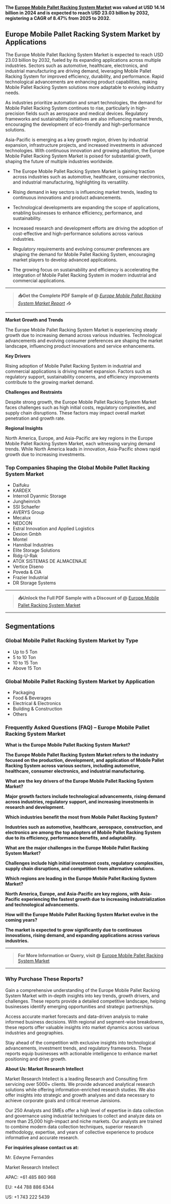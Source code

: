 <p><strong>The <a href="https://www.marketresearchintellect.com/download-sample/?rid=1064019&amp;utm_source=Pulse-April-Europe&amp;utm_medium=852">Europe Mobile Pallet Racking System Market</a> was valued at USD 14.14 billion in 2024 and is expected to reach USD 23.03 billion by 2032, registering a CAGR of 8.47% from 2025 to 2032.</strong></p><h2>Europe Mobile Pallet Racking System Market by Applications&nbsp;</h2><p><p>The Europe Mobile Pallet Racking System Market is expected to reach USD 23.03 billion by 2032, fueled by its expanding applications across multiple industries. Sectors such as automotive, healthcare, electronics, and industrial manufacturing are driving demand, leveraging Mobile Pallet Racking System for improved efficiency, durability, and performance. Rapid technological advancements are enhancing product capabilities, making Mobile Pallet Racking System solutions more adaptable to evolving industry needs.</p><p>As industries prioritize automation and smart technologies, the demand for Mobile Pallet Racking System continues to rise, particularly in high-precision fields such as aerospace and medical devices. Regulatory frameworks and sustainability initiatives are also influencing market trends, encouraging the development of eco-friendly and high-performance solutions.</p><p>Asia-Pacific is emerging as a key growth region, driven by industrial expansion, infrastructure projects, and increased investments in advanced technologies. With continuous innovation and growing adoption, the Europe Mobile Pallet Racking System Market is poised for substantial growth, shaping the future of multiple industries worldwide.</p></p><ul><li><p>The Europe Mobile Pallet Racking System Market is gaining traction across industries such as automotive, healthcare, consumer electronics, and industrial manufacturing, highlighting its versatility.</p></li><li><p>Rising demand in key sectors is influencing market trends, leading to continuous innovations and product advancements.</p></li><li><p>Technological developments are expanding the scope of applications, enabling businesses to enhance efficiency, performance, and sustainability.</p></li><li><p>Increased research and development efforts are driving the adoption of cost-effective and high-performance solutions across various industries.</p></li><li><p>Regulatory requirements and evolving consumer preferences are shaping the demand for Mobile Pallet Racking System, encouraging market players to develop advanced applications.</p></li><li><p>The growing focus on sustainability and efficiency is accelerating the integration of Mobile Pallet Racking System in modern industrial and commercial applications.</p></li></ul><hr /><blockquote><p><strong><span class="font-[700]">📥Get the Complete PDF Sample of @ </span></strong><em><span class="font-[700]"><a href="https://www.marketresearchintellect.com/download-sample/?rid=1064019&amp;utm_source=Pulse-April-Europe&amp;utm_medium=852" target="_blank" data-tracking-control-name="article-ssr-frontend-pulse_little-text-block" data-tracking-will-navigate="" data-test-link="">Europe Mobile Pallet Racking System Market Report</a>&nbsp;📥</span></em></p></blockquote><hr /><p class="" data-start="77" data-end="360"><strong data-start="77" data-end="105">Market Growth and Trends</strong></p><p class="" data-start="77" data-end="360">The Europe Mobile Pallet Racking System Market is experiencing steady growth due to increasing demand across various industries. Technological advancements and evolving consumer preferences are shaping the market landscape, influencing product innovations and service enhancements.</p><p class="" data-start="362" data-end="606"><strong data-start="362" data-end="377">Key Drivers</strong></p><p class="" data-start="362" data-end="606">Rising adoption of Mobile Pallet Racking System in industrial and commercial applications is driving market expansion. Factors such as regulatory support, sustainability concerns, and efficiency improvements contribute to the growing market demand.</p><p class="" data-start="608" data-end="849"><strong data-start="608" data-end="637">Challenges and Restraints</strong></p><p class="" data-start="608" data-end="849">Despite strong growth, the Europe Mobile Pallet Racking System Market faces challenges such as high initial costs, regulatory complexities, and supply chain disruptions. These factors may impact overall market penetration and growth rate.</p><p class="" data-start="851" data-end="1095"><strong data-start="851" data-end="872">Regional Insights</strong></p><p class="" data-start="851" data-end="1095">North America, Europe, and Asia-Pacific are key regions in the Europe Mobile Pallet Racking System Market, each witnessing varying demand trends. While North America leads in innovation, Asia-Pacific shows rapid growth due to increasing investments.</p><p><h3>Top Companies Shaping the Global Mobile Pallet Racking System Market </h3><ul><li>Daifuku</li><li>KARDEX</li><li>Interroll Dyanmic Storage</li><li>Jungheinrich</li><li>SSI Schaefer</li><li>AVERYS Group</li><li>Mecalux</li><li>NEDCON</li><li>Estral Innovation and Applied Logistics</li><li>Dexion Gmbh</li><li>Montel</li><li>Hannibal Industries</li><li>Elite Storage Solutions</li><li>Ridg-U-Rak</li><li>ATOX SISTEMAS DE ALMACENAJE</li><li>Vertice Diseno</li><li>Poveda & CIA</li><li>Frazier Industrial</li><li>DR Storage Systems</li></ul></p><hr /><blockquote><p><strong>📥Unlock the Full PDF Sample with a Discount of @</strong> <a href="https://www.marketresearchintellect.com/ask-for-discount/?rid=1064019&amp;utm_source=Pulse-April-Europe&amp;utm_medium=852">Europe Mobile Pallet Racking System Market</a></p></blockquote><hr /><p><h2>Segmentations</h2><h3>Global Mobile Pallet Racking System Market by Type</h3><ul><li>Up to 5 Ton</li><li>5 to 10 Ton</li><li>10 to 15 Ton</li><li>Above 15 Ton</li></ul><h3>Global Mobile Pallet Racking System Market by Application</h3><ul><li>Packaging</li><li>Food & Beverages</li><li>Electrical & Electronics</li><li>Building & Construction</li><li>Others</li></ul></p><h3><strong>Frequently Asked Questions (FAQ) &ndash; Europe Mobile Pallet Racking System Market</strong></h3><p><strong>What is the Europe Mobile Pallet Racking System Market?</strong></p><p><strong>The Europe Mobile Pallet Racking System Market refers to the industry focused on the production, development, and application of Mobile Pallet Racking System across various sectors, including automotive, healthcare, consumer electronics, and industrial manufacturing.</strong></p><p><strong>What are the key drivers of the Europe Mobile Pallet Racking System Market?</strong></p><p><strong>Major growth factors include technological advancements, rising demand across industries, regulatory support, and increasing investments in research and development.</strong></p><p><strong>Which industries benefit the most from Mobile Pallet Racking System?</strong></p><p><strong>Industries such as automotive, healthcare, aerospace, construction, and electronics are among the top adopters of Mobile Pallet Racking System due to its efficiency, performance benefits, and adaptability.</strong></p><p><strong>What are the major challenges in the Europe Mobile Pallet Racking System Market?</strong></p><p><strong>Challenges include high initial investment costs, regulatory complexities, supply chain disruptions, and competition from alternative solutions.</strong></p><p><strong>Which regions are leading in the Europe Mobile Pallet Racking System Market?</strong></p><p><strong>North America, Europe, and Asia-Pacific are key regions, with Asia-Pacific experiencing the fastest growth due to increasing industrialization and technological advancements.</strong></p><p><strong>How will the Europe Mobile Pallet Racking System Market evolve in the coming years?</strong></p><p><strong>The market is expected to grow significantly due to continuous innovations, rising demand, and expanding applications across various industries.</strong></p><hr /><blockquote><p><span class="font-[700]"><strong>For More Information or Query, visit&nbsp;@</strong>&nbsp;</span><span class="font-[700]"><a href="https://www.marketresearchintellect.com/product/mobile-pallet-racking-system-market/?utm_source=Linkedin&utm_medium=852" target="_blank" data-tracking-control-name="article-ssr-frontend-pulse_little-text-block" data-tracking-will-navigate="" data-test-link="">Europe Mobile Pallet Racking System Market</a></span></p></blockquote><hr /><h3><strong data-start="0" data-end="31">Why Purchase These Reports?</strong></h3><p class="" data-start="35" data-end="297">Gain a comprehensive understanding of the Europe Mobile Pallet Racking System Market with in-depth insights into key trends, growth drivers, and challenges. These reports provide a detailed competitive landscape, helping businesses identify emerging opportunities and strategic partnerships.</p><p class="" data-start="299" data-end="540">Access accurate market forecasts and data-driven analysis to make informed business decisions. With regional and segment-wise breakdowns, these reports offer valuable insights into market dynamics across various industries and geographies.</p><p class="" data-start="542" data-end="784">Stay ahead of the competition with exclusive insights into technological advancements, investment trends, and regulatory frameworks. These reports equip businesses with actionable intelligence to enhance market positioning and drive growth.</p><p><strong><span class="font-[700]">About Us: Market Research Intellect</span></strong></p><p><span class="">Market Research Intellect is a leading Research and Consulting firm servicing over 5000+ clients. We provide advanced analytical research solutions while offering information-enriched research studies.&nbsp;</span>We also offer insights into strategic and growth analyses and data necessary to achieve corporate goals and critical revenue Janisions.</p><p><span class="">Our 250 Analysts and SMEs offer a high level of expertise in data collection and governance using industrial techniques to collect and analyze data on more than 25,000 high-impact and niche markets. Our analysts are trained to combine modern data collection techniques, superior research methodology, expertise, and years of collective experience to produce informative and accurate research.</span></p><p><strong>For inquiries please contact us at:</strong></p><p>Mr. Edwyne Fernandes</p><p>Market Research Intellect</p><p>APAC: +61 485 860 968</p><p>EU: +44 788 886 6344</p><p>US: +1 743 222 5439</p>